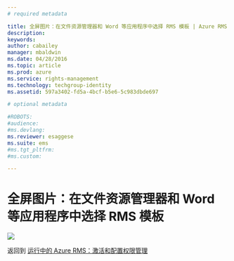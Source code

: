 ```yaml
---
# required metadata

title: 全屏图片：在文件资源管理器和 Word 等应用程序中选择 RMS 模板 | Azure RMS
description:
keywords:
author: cabailey
manager: mbaldwin
ms.date: 04/28/2016
ms.topic: article
ms.prod: azure
ms.service: rights-management
ms.technology: techgroup-identity
ms.assetid: 597a3402-fd5a-4bcf-b5e6-5c983dbde697

# optional metadata

#ROBOTS:
#audience:
#ms.devlang:
ms.reviewer: esaggese
ms.suite: ems
#ms.tgt_pltfrm:
#ms.custom:

---
```


# 全屏图片：在文件资源管理器和 Word 等应用程序中选择 RMS 模板
![](./media/AzRMS_TemplatesPortal_ExplorerWord.png)

返回到 [运行中的 Azure RMS：激活和配置权限管理](http://technet.microsoft.com/library/jj585026.aspx)



<!--HONumber=Apr16_HO3-->


